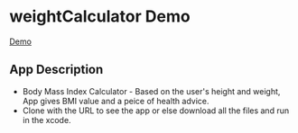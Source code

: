 # weightCalculator Demo
[Demo](https://drive.google.com/file/d/1FBrZrobU4QsHzkowfmmgkBca6BN28HgL/view?usp=sharing)
    
## App Description ##
  * Body Mass Index Calculator - Based on the user's height and weight, App gives BMI value and a peice of health advice.
  * Clone with the URL to see the app or else download all the files and run in the xcode.

